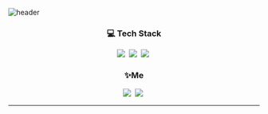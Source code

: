 ![header](https://capsule-render.vercel.app/api?type=slice&color=ffe8b8&height=300&section=header&text=Hi!%20I'm%20Somin&fontColor=090707&fontAlignX=45&fontAlignY=65&fontSize=100)

<h3 align="center">💻 Tech Stack </h3>

<p align="center">
	<img src="https://img.shields.io/badge/Swift-fc731e?style=flat-square&logo=Swift&logoColor=white"/></a>&nbsp
<img src="https://img.shields.io/badge/C-7a7977?style=flat-square&logo=C&logoColor=white"/></a>&nbsp 
  <img src="https://img.shields.io/badge/Python-3766AB?style=flat-square&logo=Python&logoColor=white"/></a>&nbsp
</p>

<h3 align="center">✨Me </h3>

<p align="center">
  <a href="mailto:ramgoods2@gmail.com"><img src="https://img.shields.io/badge/Gmail-d14836?style=flat-square&logo=Gmail&logoColor=white&link=ramgoods2@gmail.com"/></a>&nbsp
  <a href="https://velog.io/@devsom"><img src="https://img.shields.io/badge/Tech%20Blog-11B48A?style=flat-square&logo=Vimeo&logoColor=white&link=https://velog.io/@devsom"/></a>&nbsp


------









